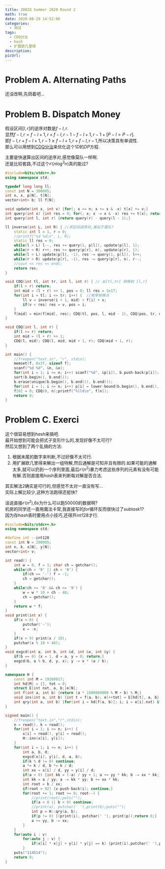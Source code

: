 ```yaml
---
title: 300IQ Summer 2020 Round 2
math: true
date: 2020-08-29 14:52:00
categories: 
  - 测试
tags: 
  - CDQ分治
  - hash
  - 扩展欧几里得
description: 
picUrl: 
---
```



# Problem A. Alternating Paths  
还没改啊,先鸽着吧...  
<!--more-->
# Problem B. Dispatch Money  
假设区间$[l,r]$的逆序对数是$f-{l,r}$.  
显然$f-{l,r}=f-{l+1,r}+f-{l,r-1}-f-{l+1,r-1}+[P-l>P-r]$.  
即$f-{l,r} + f-{l+1,r-1} \geq f-{l+1,r}+f-{l,r-1}$,所以决策具有单调性.  
那么可以用想到[CDQ分治](https://oi-wiki.org/misc/cdq-divide/)来优化这个$1D$的$DP$方程.  
<!--more-->
主要是快速算出区间的逆序对,感觉像莫队一样啊.  
还是比较套路,不过这个$\mathcal{O}(nlog^3n)$真的能过?

```cpp
#include<bits/stdc++.h>
using namespace std;

typedef long long ll;
const int N = 300005;
int n, x, p[N], t[N];
vector<int> b; ll f[N];

void update(int x, int v) {for(; x <= n; x += x & -x) t[x] += v;}
int query(int x) {int res = 0; for(; x; x -= x & -x) res += t[x]; return res;}
int query(int l, int r) {return query(r) - query(l - 1);}

ll inverse(int L, int R) { //求区间逆序对,类似于莫队?
    static int l = 1, r = 0;
    //printf("%d %d\n", L, R);
    static ll res = 0;
    while(l > L) l--, res += query(1, p[l]), update(p[l], 1);
    while(r < R) r++, res += query(p[r], n), update(p[r], 1);
    while(l < L) update(p[l], -1), res -= query(1, p[l]), l++;
    while(r > R) update(p[r], -1), res -= query(p[r], n), r--;
    //cout << res << endl;
    return res;
}

void CDQ(int tl, int tr, int l, int r) { // 从[tl,tr] 转移到 [l,r]
    if(l > r) return;
    int mid = (l + r) >> 1, pos = 0; ll res = 1e17;
    for(int i = tl; i <= tr; i++) {  //枚举转移点
        ll v = inverse(i + 1, mid) + f[i] + x;
        if(v < res) res = v, pos = i;
    }
    f[mid] = min(f[mid], res); CDQ(tl, pos, l, mid - 1), CDQ(pos, tr, mid + 1, r);
}

void CDQ(int l, int r) {
    if(l >= r) return;
    int mid = (l + r) >> 1;
    CDQ(l, mid); CDQ(l, mid, mid + 1, r); CDQ(mid + 1, r);
}

int main() {
    //freopen("text.in", "r", stdin);
    memset(f, 0x3f, sizeof f);
    scanf("%d %d", &n, &x);
    for(int i = 1; i <= n; i++) scanf("%d", &p[i]), b.push-back(p[i]);
    sort(b.begin(), b.end());
    b.erase(unique(b.begin(), b.end()), b.end());
    for(int i = 1; i <= n; i++) p[i] = lower-bound(b.begin(), b.end(), p[i]) - b.begin() + 1;
    f[0] = 0; CDQ(0, n);printf("%lld\n", f[n]);
    return 0;
}
```  

# Problem C. Exerci
这个很容易想到$hash$来搞吧.  
最开始想到可能会把式子变形什么的,发现好像不太可行?  
然后又想到了两个乱搞的方法:  
1. 根据末尾的数字来判断,不过好像不太可行.
2. 用扩展欧几里得来解出一组特解,然后通解是可知并且有限的.如果可能的通解太多,就可以扔到一个序列里面,最后$\mathcal{O}(n^2)$暴力考虑这些序列的元素有没有可能有解.否则直接用$hash$表来判断每对解是否合法.  

其实解法$2$确实是可行的,但感觉不太对一直没有写...   
实际上解比较少,这种方法跑得还挺快?  

话说直接$\mathcal{O}(n^2)$,$6s$为什么可以跑$50000$的数据啊?  
机房的同学还一直用魔法卡常,我直接写的$for$循环反而很快过了$subtask1$?  
因为存$hash$表时要用点小技巧,还得开$int128$才行.  

```cpp
#include<bits/stdc++.h>
using namespace std;

#define int --int128
const int N = 200005;
int n, k, x[N], y[N];
vector<int> v;

int read() {
    int w = 0, f = 1; char ch = getchar();
    while(ch > '9' || ch < '0') {
        if(ch == '-') f = -1;
        ch = getchar();
    }
    while(ch >= '0' && ch <= '9') {
        w = w * 10 + ch - 48;
        ch = getchar();
    }
    return w * f;
}
void print(int x) {
    if(x < 0) {
        putchar('-');
        x = -x;
    }
    if(x > 9) print(x / 10);
    putchar(x % 10 + 48);
}
void exgcd(int a, int b, int &d, int &x, int &y) {
    if(b == 0) {x = 1, d = a, y = 0; return;}
    exgcd(b, a % b, d, y, x); y -= x * (a / b);
}

namespace H {
    const int M = 19260817;
    int hd[M] = {}, tot = 0;
    struct E{int nxt, a, b;}e[N];
    int f(int a, int b) {return (a * 1000000000 % M + b) % M;}
    void ins(int a, int b) {int t = f(a, b); e[++tot] = E{hd[t], a, b};hd[t] = tot;}
    int qry(int a, int b) {for(int i = hd[f(a, b)]; i; i = e[i].nxt) if(e[i].a == a && e[i].b == b) return i;return 0;}
}

signed main() {
    //freopen("text.in","r",stdin);
    n = read(), k = read();
    for(int i = 1; i <= n; i++) {
        x[i] = read(), y[i] = read();
        H::ins(x[i], y[i]);
    }
    for(int i = 1; i <= n; i++) {
        int a, b, d;
        exgcd(x[i], y[i], d, a, b);
        if(k % d != 0) continue;
        a *= k / d, b *= k / d;
        int xx = x[i] / d, yy = y[i] / d;
        if(a < 0) {int kk = (-a) / yy + 1; a += yy * kk; b -= xx * kk;}
        int kk = a / yy; a -= kk * yy; b += xx * kk;
        int root = b / xx;
        if(root > 92) {v.push-back(i); continue;}
        for(root += 1; root >= 0; root--) {
            //print(root);puts("");
            if(a < 0 || b < 0) continue;
            //print(a), putchar(' '),print(b);puts("");
            int p = H::qry(a, b);
            if(p != 0) {(print(i), putchar(' '), print(p));return 0;}
            a += yy, b -= xx;
        }
    }
    for(auto i : v)
        for(auto j : v) {
            if(x[i] * x[j] + y[i] * y[j] == k) {print(i),putchar(' '),print(j);return 0;}
        }
    puts("114514");
    return 0;
}
```